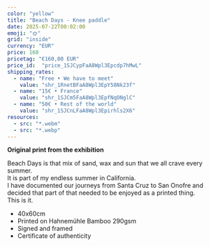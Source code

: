```yaml
---
color: "yellow"
title: "Beach Days - Knee paddle"
date: 2025-07-22T00:02:00
emoji: "🌞"
grid: "inside"
currency: "EUR"
price: 160  
pricetag: "€160,00 EUR"
price_id:  "price_1SJCypFaA8Wpl3Epcdp7hMwL"
shipping_rates:
  - name: "Free • We have to meet"
    value: "shr_1RnetBFaA8Wpl3EpY58Nk23f"
  - name: "15€ • France"
    value: "shr_1SJCm5FaA8Wpl3EpfNqONglC"
  - name: "50€ • Rest of the world"
    value: "shr_1SJCnLFaA8Wpl3Epirhls2X6"
resources:
  - src: "*.webm"
  - src: "*.webp"
---
```


**Original print from the exhibition**

Beach Days is that mix of sand, wax and sun that we all crave every summer.  
It is part of my endless summer in California.  
I have documented our journeys from Santa Cruz to San Onofre and decided that part of that needed to be enjoyed as a printed thing.  
This is it.  

- 40x60cm
- Printed on Hahnemühle Bamboo 290gsm
- Signed and framed
- Certificate of authenticity

